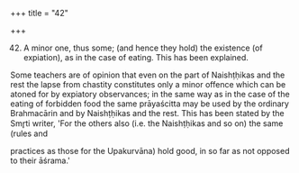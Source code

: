 +++
title = "42"

+++


42. A minor one, thus some; (and hence they hold) the existence (of expiation), as in the case of eating. This has been explained.

Some teachers are of opinion that even on the part of Naishṭḥikas and the rest the lapse from chastity constitutes only a minor offence which can be atoned for by expiatory observances; in the same way as in the case of the eating of forbidden food the same prāyaścitta may be used by the ordinary Brahmacārin and by Naishṭḥikas and the rest. This has been stated by the Smr̥ti writer, 'For the others also (i.e. the Naishṭḥikas and so on) the same (rules and

practices as those for the Upakurvāna) hold good, in so far as not opposed to their āśrama.'

